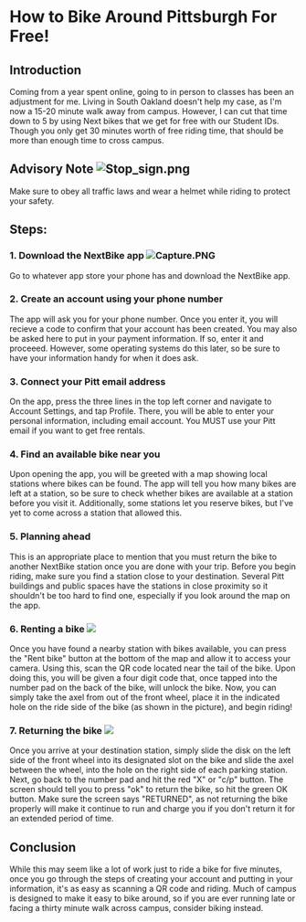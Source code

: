 # How to Bike Around Pittsburgh For Free!

## Introduction
Coming from a year spent online, going to in person to classes has been an adjustment for me. Living in South Oakland doesn't help my case, as I'm now a 15-20 minute walk away from campus. However, I can cut that time down to 5 by using Next bikes that we get for free with our Student IDs. Though you only get 30 minutes worth of free riding time, that should be more than enough time to cross campus.
## Advisory Note ![Stop_sign.png](https://www.dropbox.com/s/qq5rbdb9e164c69/Stop_sign.png?dl=0&raw=1)
Make sure to obey all traffic laws and wear a helmet while riding to protect your safety.
## Steps:
### 1. Download the NextBike app ![Capture.PNG](https://www.dropbox.com/s/pfus3jmiskm3v76/Capture.PNG?dl=0&raw=1)
Go to whatever app store your phone has and download the NextBike app. 
### 2. Create an account using your phone number
The app will ask you for your phone number. Once you enter it, you will recieve a code to confirm that your account has been created. You may also be asked here to put in your payment information. If so, enter it and proceeed. However, some operating systems do this later, so be sure to have your information handy for when it does ask.
### 3. Connect your Pitt email address
On the app, press the three lines in the top left corner and navigate to Account Settings, and tap Profile. There, you will be able to enter your personal information, including email account. You MUST use your Pitt email if you want to get free rentals. 
### 4. Find an available bike near you
Upon opening the app, you will be greeted with a map showing local stations where bikes can be found. The app will tell you how many bikes are left at a station, so be sure to check whether bikes are available at a station before you visit it. Additionally, some stations let you reserve bikes, but I've yet to come across a station that allowed this. 
### 5. Planning ahead
This is an appropriate place to mention that you must return the bike to another NextBike station once you are done with your trip. Before you begin riding, make sure you find a station close to your destination. Several Pitt buildings and public spaces have the stations in close proximity so it shouldn't be too hard to find one, especially if you look around the map on the app.
### 6. Renting a bike ![](https://www.dropbox.com/s/73dgfxh00gixtr2/PXL_20210909_005829867.MP.jpg?dl=0&raw=1)
Once you have found a nearby station with bikes available, you can press the "Rent bike" button at the bottom of the map and allow it to access your camera. Using this, scan the QR code located near the tail of the bike. Upon doing this, you will be given a four digit code that, once tapped into the number pad on the back of the bike, will unlock the bike. Now, you can simply take the axel from out of the front wheel, place it in the indicated hole on the ride side of the bike (as shown in the picture), and begin riding!
### 7. Returning the bike ![](https://www.dropbox.com/s/u4y7kjzl3i71zfj/PXL_20210909_005835332.MP.jpg?dl=0&raw=1)
Once you arrive at your destination station, simply slide the disk on the left side of the front wheel into its designated slot on the bike and slide the axel between the wheel, into the hole on the right side of each parking station. Next, go back to the number pad and hit the red "X" or "c/p" button. The screen should tell you to press "ok" to return the bike, so hit the green OK button. Make sure the screen says "RETURNED", as not returning the bike properly will make it continue to run and charge you if you don't return it for an extended period of time. 
## Conclusion
While this may seem like a lot of work just to ride a bike for five minutes, once you go through the steps of creating your account and putting in your information, it's as easy as scanning a QR code and riding. Much of campus is designed to make it easy to bike around, so if you are ever running late or facing a thirty minute walk across campus, consider biking instead.
